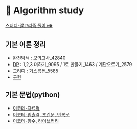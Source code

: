 # 🔎 Algorithm study

[스터디-알고리즘 풀이 👪](https://github.com/hyeyoon0808/Algorithm_Study)

## 기본 이론 정리

- [완전탐색](https://github.com/gpwltl/TIL/blob/master/Algorithm/%EC%99%84%EC%A0%84%ED%83%90%EC%83%89.md) : 모의고사\_42840
- [DP](https://github.com/gpwltl/TIL/blob/master/Algorithm/DP.md) : 1,2,3 더하기\_9095 / 1로 만들기\_1463 / 계단오르기\_2579
- [그리디](https://github.com/gpwltl/TIL/blob/master/Algorithm/%EA%B7%B8%EB%A6%AC%EB%94%94.md) : 거스름돈\_5585
- [구현](https://github.com/gpwltl/TIL/blob/master/Algorithm/%EA%B5%AC%ED%98%84.md)

## 기본 문법(python)

- [이코테-자료형](https://github.com/gpwltl/TIL/blob/master/Algorithm/python.md)
- [이코테-입출력, 조건문, 반복문](https://github.com/gpwltl/TIL/blob/master/Algorithm/python2.md)
- [이코테-함수, 라이브러리](https://github.com/gpwltl/TIL/blob/master/Algorithm/python3.md)
